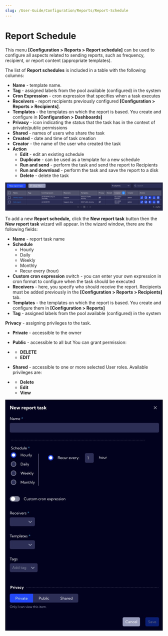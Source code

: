 ```yaml
---
slug: /User-Guide/Configuration/Reports/Report-Schedule
---
```


# Report Schedule

This menu **[Configuration > Reports > Report schedule]**  can be used to configure all aspects related to sending reports, such as frequency, recipient, or report content (appropriate templates).

The list of **Report schedules** is included in a table with the following columns:

- **Name** - template name.
- **Tag** - assigned labels from the pool available (configured) in the system
- **Cron Expression** - cron expression that specifies when a task executes
- **Receivers** - report recipients previously configured **[Configuration > Reports > Recipients]**.
- **Templates** - the templates on which the report is based. You create and configure in **[Configuration > Dashboards]**
- **Privacy** - icon indicating the status that the task has in the context of private/public permissions
- **Shared** - names of users who share the task
- **Created** - date and time of task creation
- **Creator** - the name of the user who created the task
- **Action**
  - **Edit** - edit an existing schedule
  - **Duplicate** - can be used as a template for a new schedule
  - **Run and send** - perform the task and send the report to Recipients
  - **Run and download** - perform the task and save the report to a disk
  - **Delete** - delete the task



![image-20221227114508627](assets_09-Report%20schedule/image-20221227114508627.png)



To add a new **Report schedule,** click the **New report task** button then the **New report task** wizard will appear. In the wizard window, there are the following fields:

- **Name** - report task name
- **Schedule** 
  - Hourly
  - Daily
  - Weekly
  - Monthly
  - Recur every (hour)
- **Custom cron expression** switch - you can enter your own expression in cron format to configure when the task should be executed
- **Receivers** - here, you specify who should receive the report. Recipients must be added previously in the **[Configuration > Reports > Recipients]** tab.
- **Templates** - the templates on which the report is based. You create and configure them in **[Configuration > Reports]**
- **Tag** - assigned labels from the pool available (configured) in the system



**Privacy** - assigning privileges to the task.

- **Private** - accessible to the owner

- **Public** - accessible to all but You can grant permission:

- - **DELETE**
  - **EDIT**

- **Shared** - accessible to one or more selected User roles. Available privileges are:

- - **Delete**
  - **Edit**
  - **View**



![image-20221227114247094](assets_09-Report%20schedule/image-20221227114247094.png)
